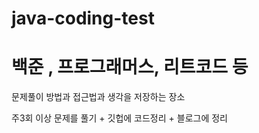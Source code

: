 # java-coding-test
# 백준 , 프로그래머스, 리트코드 등
문제풀이 방법과 접근법과 생각을 저장하는 장소

주3회 이상 문제를 풀기 + 깃헙에 코드정리 + 블로그에 정리

